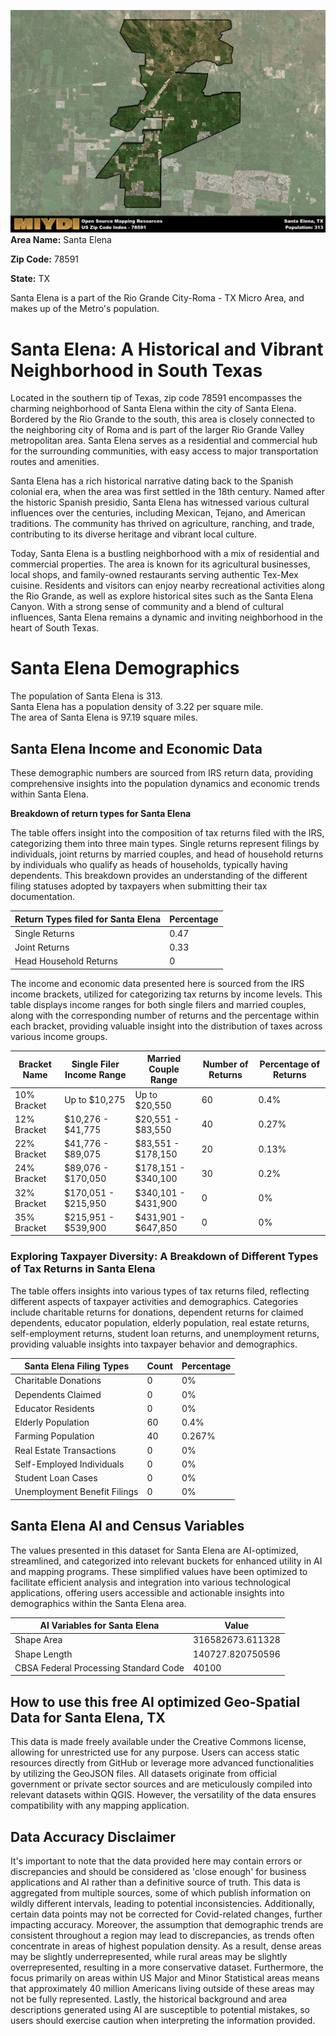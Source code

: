 ![Image Alt Text](../_images/78591.png)
**Area Name:** Santa Elena

**Zip Code:** 78591

**State:** TX

Santa Elena is a part of the Rio Grande City-Roma - TX Micro Area, and makes up  of the Metro's population.  

# Santa Elena: A Historical and Vibrant Neighborhood in South Texas

Located in the southern tip of Texas, zip code 78591 encompasses the charming neighborhood of Santa Elena within the city of Santa Elena. Bordered by the Rio Grande to the south, this area is closely connected to the neighboring city of Roma and is part of the larger Rio Grande Valley metropolitan area. Santa Elena serves as a residential and commercial hub for the surrounding communities, with easy access to major transportation routes and amenities.

Santa Elena has a rich historical narrative dating back to the Spanish colonial era, when the area was first settled in the 18th century. Named after the historic Spanish presidio, Santa Elena has witnessed various cultural influences over the centuries, including Mexican, Tejano, and American traditions. The community has thrived on agriculture, ranching, and trade, contributing to its diverse heritage and vibrant local culture.

Today, Santa Elena is a bustling neighborhood with a mix of residential and commercial properties. The area is known for its agricultural businesses, local shops, and family-owned restaurants serving authentic Tex-Mex cuisine. Residents and visitors can enjoy nearby recreational activities along the Rio Grande, as well as explore historical sites such as the Santa Elena Canyon. With a strong sense of community and a blend of cultural influences, Santa Elena remains a dynamic and inviting neighborhood in the heart of South Texas.

# Santa Elena Demographics

The population of Santa Elena is 313.  
Santa Elena has a population density of 3.22 per square mile.  
The area of Santa Elena is 97.19 square miles.  

## Santa Elena Income and Economic Data

These demographic numbers are sourced from IRS return data, providing comprehensive insights into the population dynamics and economic trends within Santa Elena.

**Breakdown of return types for Santa Elena**

The table offers insight into the composition of tax returns filed with the IRS, categorizing them into three main types. Single returns represent filings by individuals, joint returns by married couples, and head of household returns by individuals who qualify as heads of households, typically having dependents. This breakdown provides an understanding of the different filing statuses adopted by taxpayers when submitting their tax documentation.

| Return Types filed for Santa Elena                              | Percentage          |
|----------------------------------------------------------|---------------------|
| Single Returns                                            | 0.47 |
| Joint Returns                                             | 0.33 |
| Head Household Returns                                    | 0 |

The income and economic data presented here is sourced from the IRS income brackets, utilized for categorizing tax returns by income levels. This table displays income ranges for both single filers and married couples, along with the corresponding number of returns and the percentage within each bracket, providing valuable insight into the distribution of taxes across various income groups.

| Bracket Name       | Single Filer Income Range | Married Couple Range | Number of Returns | Percentage of Returns |
|--------------------|----------------------------|----------------------|-------------------|-----------------------|
| 10% Bracket        | Up to $10,275              | Up to $20,550        | 60 | 0.4% |
| 12% Bracket        | $10,276 - $41,775          | $20,551 - $83,550    | 40 | 0.27% |
| 22% Bracket        | $41,776 - $89,075          | $83,551 - $178,150   | 20 | 0.13% |
| 24% Bracket        | $89,076 - $170,050         | $178,151 - $340,100  | 30 | 0.2% |
| 32% Bracket        | $170,051 - $215,950        | $340,101 - $431,900  | 0 | 0% |
| 35% Bracket        | $215,951 - $539,900        | $431,901 - $647,850  | 0 | 0% |

### Exploring Taxpayer Diversity: A Breakdown of Different Types of Tax Returns in Santa Elena

The table offers insights into various types of tax returns filed, reflecting different aspects of taxpayer activities and demographics. Categories include charitable returns for donations, dependent returns for claimed dependents, educator population, elderly population, real estate returns, self-employment returns, student loan returns, and unemployment returns, providing valuable insights into taxpayer behavior and demographics.

| Santa Elena Filing Types                    | Count | Percentage |
|--------------------------------------|-------|------------|
| Charitable Donations                 | 0 | 0% |
| Dependents Claimed                   | 0 | 0% |
| Educator Residents                   | 0 | 0% |
| Elderly Population                   | 60 | 0.4% |
| Farming Population                   | 40 | 0.267% |
| Real Estate Transactions             | 0 | 0% |
| Self-Employed Individuals            | 0 | 0% |
| Student Loan Cases                   | 0 | 0% |
| Unemployment Benefit Filings         | 0 | 0% |

## Santa Elena AI and Census Variables

The values presented in this dataset for Santa Elena are AI-optimized, streamlined, and categorized into relevant buckets for enhanced utility in AI and mapping programs. These simplified values have been optimized to facilitate efficient analysis and integration into various technological applications, offering users accessible and actionable insights into demographics within the Santa Elena area.

| AI Variables for Santa Elena | Value |
|-------------|-------|
| Shape Area | 316582673.611328 |
| Shape Length | 140727.820750596 |
| CBSA Federal Processing Standard Code | 40100 |

## How to use this free AI optimized Geo-Spatial Data for Santa Elena, TX

This data is made freely available under the Creative Commons license, allowing for unrestricted use for any purpose. Users can access static resources directly from GitHub or leverage more advanced functionalities by utilizing the GeoJSON files. All datasets originate from official government or private sector sources and are meticulously compiled into relevant datasets within QGIS. However, the versatility of the data ensures compatibility with any mapping application.

## Data Accuracy Disclaimer
It's important to note that the data provided here may contain errors or discrepancies and should be considered as 'close enough' for business applications and AI rather than a definitive source of truth. This data is aggregated from multiple sources, some of which publish information on wildly different intervals, leading to potential inconsistencies. Additionally, certain data points may not be corrected for Covid-related changes, further impacting accuracy. Moreover, the assumption that demographic trends are consistent throughout a region may lead to discrepancies, as trends often concentrate in areas of highest population density. As a result, dense areas may be slightly underrepresented, while rural areas may be slightly overrepresented, resulting in a more conservative dataset. Furthermore, the focus primarily on areas within US Major and Minor Statistical areas means that approximately 40 million Americans living outside of these areas may not be fully represented. Lastly, the historical background and area descriptions generated using AI are susceptible to potential mistakes, so users should exercise caution when interpreting the information provided.
